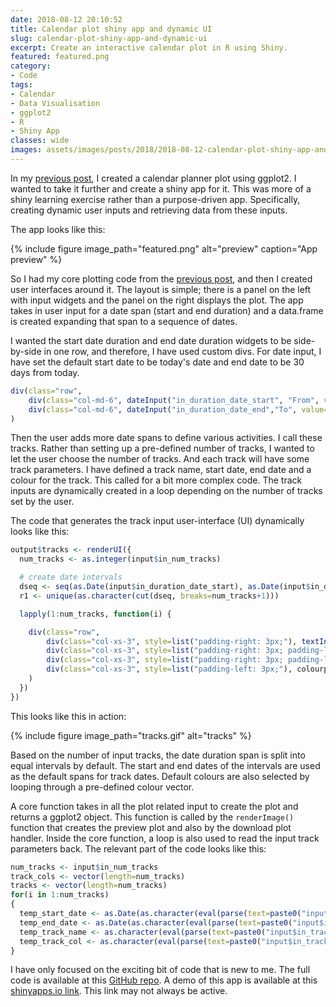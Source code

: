 ```yaml
---
date: 2018-08-12 20:10:52
title: Calendar plot shiny app and dynamic UI
slug: calendar-plot-shiny-app-and-dynamic-ui
excerpt: Create an interactive calendar plot in R using Shiny.
featured: featured.png
category:
- Code
tags:
- Calendar
- Data Visualisation
- ggplot2
- R
- Shiny App
classes: wide
images: assets/images/posts/2018/2018-08-12-calendar-plot-shiny-app-and-dynamic-ui/
---
```


In my [previous post](http://www.roymfrancis.com/calendar-plot-with-ggplot2/), I created a calendar planner plot using ggplot2. I wanted to take it further and create a shiny app for it. This was more of a shiny learning exercise rather than a purpose-driven app. Specifically, creating dynamic user inputs and retrieving data from these inputs.

The app looks like this:

{%
  include figure
  image_path="featured.png"
  alt="preview"
  caption="App preview"
%}

So I had my core plotting code from the [previous post](http://www.roymfrancis.com/calendar-plot-with-ggplot2/), and then I created user interfaces around it. The layout is simple; there is a panel on the left with input widgets and the panel on the right displays the plot. The app takes in user input for a date span (start and end duration) and a data.frame is created expanding that span to a sequence of dates.

I wanted the start date duration and end date duration widgets to be side-by-side in one row, and therefore, I have used custom divs. For date input, I have set the default start date to be today's date and end date to be 30 days from today.

```r
div(class="row",
    div(class="col-md-6", dateInput("in_duration_date_start", "From", value=format(as.Date(Sys.time(), "%Y-%m-%d", tz="Europe/Stockholm"), "%Y-%m-%d"))),
    div(class="col-md-6", dateInput("in_duration_date_end","To", value=format(as.Date(Sys.time(), "%Y-%m-%d", tz="Europe/Stockholm")+30, "%Y-%m-%d")))
)
```

Then the user adds more date spans to define various activities. I call these tracks. Rather than setting up a pre-defined number of tracks, I wanted to let the user choose the number of tracks. And each track will have some track parameters. I have defined a track name, start date, end date and a colour for the track. This called for a bit more complex code. The track inputs are dynamically created in a loop depending on the number of tracks set by the user.

The code that generates the track input user-interface (UI) dynamically looks like this:

```r
output$tracks <- renderUI({
  num_tracks <- as.integer(input$in_num_tracks)

  # create date intervals
  dseq <- seq(as.Date(input$in_duration_date_start), as.Date(input$in_duration_date_end), by=1)
  r1 <- unique(as.character(cut(dseq, breaks=num_tracks+1)))

  lapply(1:num_tracks, function(i) {

    div(class="row",
        div(class="col-xs-3", style=list("padding-right: 3px;"), textInput(paste0("in_track_name_", i), label="Name", value=paste0("Text", i), placeholder="Available")),
        div(class="col-xs-3", style=list("padding-right: 3px; padding-left: 3px;"),  dateInput(paste0("in_track_date_start_", i), label="From", value=as.Date(r1[i], "%Y-%m-%d"))),
        div(class="col-xs-3", style=list("padding-right: 3px; padding-left: 3px;"), dateInput(paste0("in_track_date_end_", i), label="To", value=as.Date(r1[i+1], "%Y-%m-%d")-1)), 
        div(class="col-xs-3", style=list("padding-left: 3px;"), colourpicker::colourInput(paste0("in_track_colour_", i), label="Colour", palette="limited", allowedCols=cols, value=cols[i]))
    )
  })
})
```

This looks like this in action:

{%
  include figure
  image_path="tracks.gif"
  alt="tracks"
%}

Based on the number of input tracks, the date duration span is split into equal intervals by default. The start and end dates of the intervals are used as the default spans for track dates. Default colours are also selected by looping through a pre-defined colour vector.

A core function takes in all the plot related input to create the plot and returns a ggplot2 object. This function is called by the `renderImage()` function that creates the preview plot and also by the download plot handler. Inside the core function, a loop is also used to read the input track parameters back. The relevant part of the code looks like this:

```r
num_tracks <- input$in_num_tracks
track_cols <- vector(length=num_tracks)
tracks <- vector(length=num_tracks)
for(i in 1:num_tracks)
{
  temp_start_date <- as.Date(as.character(eval(parse(text=paste0("input$in_track_date_start_", i)))))
  temp_end_date <- as.Date(as.character(eval(parse(text=paste0("input$in_track_date_end_", i)))))
  temp_track_name <- as.character(eval(parse(text=paste0("input$in_track_name_", i))))
  temp_track_col <- as.character(eval(parse(text=paste0("input$in_track_colour_", i))))
}
```

I have only focused on the exciting bit of code that is new to me. The full code is available at this [GitHub repo](https://github.com/royfrancis/shiny-planner). A demo of this app is available at this [shinyapps.io link](https://roymf.shinyapps.io/calendar_planner/). This link may not always be active.
